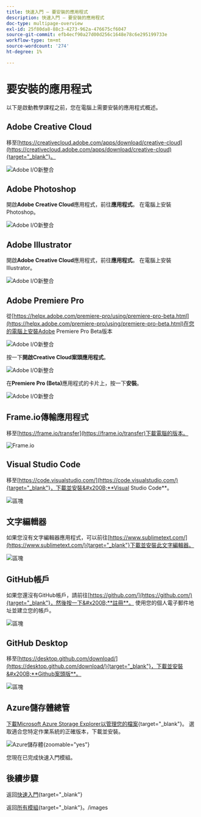 ```yaml
---
title: 快速入門 — 要安裝的應用程式
description: 快速入門 — 要安裝的應用程式
doc-type: multipage-overview
exl-id: 25f80da8-88c3-4273-962a-476675cf6047
source-git-commit: efb4ecf90a27d00d256c1648e78c6e295199733e
workflow-type: tm+mt
source-wordcount: '274'
ht-degree: 1%

---
```


# 要安裝的應用程式

以下是啟動教學課程之前，您在電腦上需要安裝的應用程式概述。

## Adobe Creative Cloud

移至[https://creativecloud.adobe.com/apps/download/creative-cloud](https://creativecloud.adobe.com/apps/download/creative-cloud){target="_blank"}。

![Adobe I/O新整合](./images/cc.png)

## Adobe Photoshop

開啟&#x200B;**Adobe Creative Cloud**&#x200B;應用程式，前往&#x200B;**應用程式**。 在電腦上安裝Photoshop。

![Adobe I/O新整合](./images/psd.png)

## Adobe Illustrator

開啟&#x200B;**Adobe Creative Cloud**&#x200B;應用程式，前往&#x200B;**應用程式**。 在電腦上安裝Illustrator。

![Adobe I/O新整合](./images/psd.png)

## Adobe Premiere Pro

從[https://helpx.adobe.com/premiere-pro/using/premiere-pro-beta.html](https://helpx.adobe.com/premiere-pro/using/premiere-pro-beta.html)在您的電腦上安裝Adobe Premiere Pro Beta版本

![Adobe I/O新整合](./images/prpro.png)

按一下&#x200B;**開啟Creative Cloud案頭應用程式**。

![Adobe I/O新整合](./images/prpro1.png)

在&#x200B;**Premiere Pro (Beta)**&#x200B;應用程式的卡片上，按一下&#x200B;**安裝**。

![Adobe I/O新整合](./images/prpro2.png)

## Frame.io傳輸應用程式

移至[https://frame.io/transfer](https://frame.io/transfer)下載電腦的版本。

![Frame.io](./images/frameio11.png)

## Visual Studio Code

移至[https://code.visualstudio.com/](https://code.visualstudio.com/){target="_blank"}，下載並安裝&#x200B;**Visual Studio Code**。

![區塊](./images/vsc1.png)

## 文字編輯器

如果您沒有文字編輯器應用程式，可以前往[https://www.sublimetext.com/](https://www.sublimetext.com/){target="_blank"}下載並安裝此文字編輯器。

![區塊](./images/text1.png)

## GitHub帳戶

如果您還沒有GitHub帳戶，請前往[https://github.com/](https://github.com/){target="_blank"}，然後按一下&#x200B;**註冊**。 使用您的個人電子郵件地址並建立您的帳戶。

![區塊](./images/git.png)

## GitHub Desktop

移至[https://desktop.github.com/download/](https://desktop.github.com/download/){target="_blank"}，下載並安裝&#x200B;**Github案頭版**。

![區塊](./images/block1.png)

## Azure儲存體總管

[下載Microsoft Azure Storage Explorer以管理您的檔案](https://azure.microsoft.com/en-us/products/storage/storage-explorer#Download-4){target="_blank"}。 選取適合您特定作業系統的正確版本，下載並安裝。

![Azure儲存體](./images/az10.png){zoomable="yes"}

您現在已完成快速入門模組。

## 後續步驟

返回[快速入門](./getting-started.md){target="_blank"}

返回[所有模組](./../../../overview.md){target="_blank"}。/images
